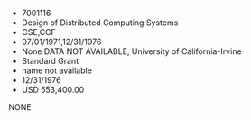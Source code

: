 * 7001116
* Design of Distributed Computing Systems
* CSE,CCF
* 07/01/1971,12/31/1976
* None   DATA NOT AVAILABLE, University of California-Irvine
* Standard Grant
*   name not available
* 12/31/1976
* USD 553,400.00

NONE